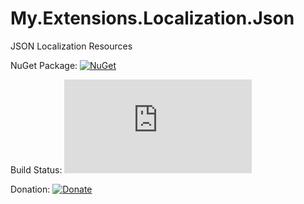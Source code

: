 # My.Extensions.Localization.Json
JSON Localization Resources

NuGet Package: [![NuGet](https://img.shields.io/nuget/v/My.Extensions.Localization.Json.svg)](https://www.nuget.org/packages/My.Extensions.Localization.Json/2.1.0)

Build Status: [![Build Status](https://hishamco.visualstudio.com/GitHub%20OSS/_apis/build/status/hishamco.My.Extensions.Localization.Json?branchName=master)](https://hishamco.visualstudio.com/GitHub%20OSS/_build/latest?definitionId=1&branchName=master)

Donation: [![Donate](https://img.shields.io/badge/Donate-PayPal-green.svg)](https://www.paypal.com/donate?hosted_button_id=56FYKDA477LU6)
